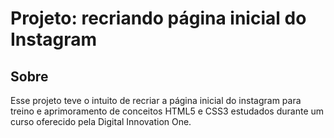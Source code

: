 # Projeto: recriando página inicial do Instagram

## Sobre
Esse projeto teve o intuito de recriar a página inicial do instagram para treino e aprimoramento de conceitos HTML5 e CSS3 estudados durante um curso oferecido pela Digital Innovation One.